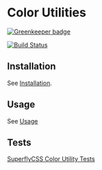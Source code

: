 # Color Utilities

[![Greenkeeper badge](https://badges.greenkeeper.io/superflycss/utilities-colors.svg)](https://greenkeeper.io/)

[![Build Status](https://travis-ci.org/superflycss/utilities-colors.svg?branch=master)](https://travis-ci.org/superflycss/utilities-colors)

## Installation

See [Installation](https://github.com/superflycss/superflycss/#installation).

## Usage

See [Usage](https://github.com/superflycss/superflycss/#usage)

## Tests

[SuperflyCSS Color Utility Tests](https://superflycss.github.io/utilities-colors/target/test/html/)
